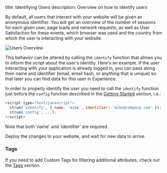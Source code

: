title: Identifying Users
description: Overview on how to identify users

By default, all users that interact with your website will be given an anonymous identifier. You will get an overview of the number of sessions for each given user, page loads and network requests, as well as User Satisfaction for these events, which browser was used and the country from which the user is interacting with your website. 

<img
  class="content-modal-image"
  alt="Users Overview"
  src="../../images/experience/users.png"
  title="Users Overview"
/>

This behavior can be altered by calling the `identify` function that allows you to inform the script about the user's identity. Here's an example. If the user interacting with your application is already logged in, you can pass along their name and identifier (email, email hash, or anything that is unique) so that later you can find data for this user in Experience.

In order to properly identify the user you need to call the `identify` function just before the `config` function described in the [Getting Started](getting-started.md) section, i.e.:

```javascript
<script type="text/javascript">
  strum('identify', { name: 'mike', identifier: 'mike@company.com' });
  strum('config', ...);
</script>
```
Note that both 'name' and 'identifier' are required.

Deploy the changes to your website, and wait for new data to arrive.

### Tags

If you need to add Custom Tags for filtering additional attributes, check out the [Tags](./tags) section.
